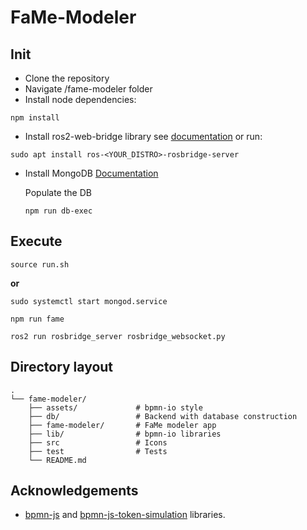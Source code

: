 # FaMe-Modeler

## Init
- Clone the repository
- Navigate /fame-modeler folder
- Install node dependencies:
```
npm install
```

- Install ros2-web-bridge library see [documentation](https://github.com/RobotWebTools/rosbridge_suite) or run:
```
sudo apt install ros-<YOUR_DISTRO>-rosbridge-server
```

- Install MongoDB
[Documentation](https://www.mongodb.com/docs/manual/tutorial/install-mongodb-on-ubuntu/)

    Populate the DB
    ```
    npm run db-exec
    ```

## Execute
```
source run.sh
```


**or**
```
sudo systemctl start mongod.service
```

```
npm run fame
```

```
ros2 run rosbridge_server rosbridge_websocket.py
```


## Directory layout
    .
    └── fame-modeler/
        ├── assets/             # bpmn-io style
        ├── db/                 # Backend with database construction
        ├── fame-modeler/       # FaMe modeler app
        ├── lib/                # bpmn-io libraries
        ├── src                 # Icons
        ├── test                # Tests
        └── README.md

## Acknowledgements
- [bpmn-js](https://github.com/bpmn-io/bpmn-js) and [bpmn-js-token-simulation](https://github.com/bpmn-io/bpmn-js-token-simulation) libraries.
        